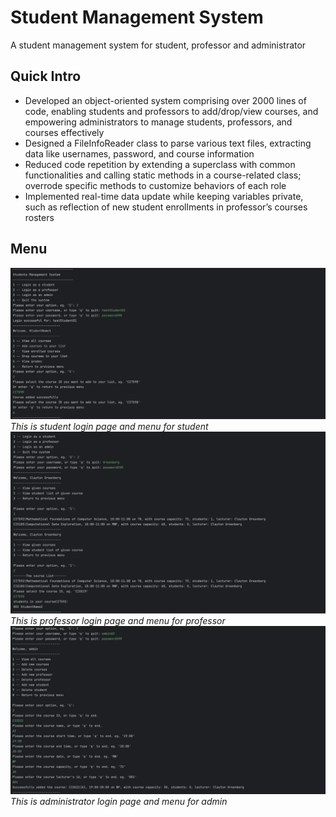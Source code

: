# Student Management System
A student management system for student, professor and administrator

## Quick Intro
* Developed an object-oriented system comprising over 2000 lines of code, enabling students and professors to
add/drop/view courses, and empowering administrators to manage students, professors, and courses effectively
* Designed a FileInfoReader class to parse various text files, extracting data like usernames, password, and course
information
* Reduced code repetition by extending a superclass with common functionalities and calling static methods in a
course-related class; overrode specific methods to customize behaviors of each role
* Implemented real-time data update while keeping variables private, such as reflection of new student enrollments in
professor’s courses rosters

## Menu
![img.png](graph/img.png)
*This is student login page and menu for student*
![img_1.png](graph/img_1.png)
*This is professor login page and menu for professor*
![img_2.png](graph/img_2.png)
*This is administrator login page and menu for admin*